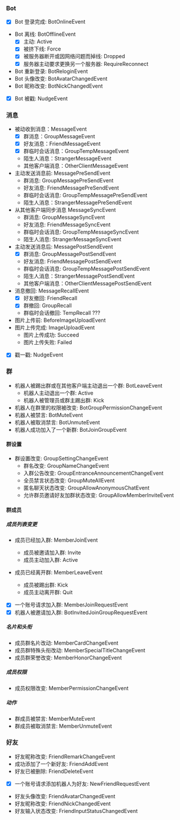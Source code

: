 ### Bot
- [x] Bot 登录完成: BotOnlineEvent
- Bot 离线: BotOfflineEvent
    - [x] 主动: Active
    - [x] 被挤下线: Force
    - [x] 被服务器断开或因网络问题而掉线: Dropped
    - [x] 服务器主动要求更换另一个服务器: RequireReconnect
- Bot 重新登录: BotReloginEvent
- Bot 头像改变: BotAvatarChangedEvent
- Bot 昵称改变: BotNickChangedEvent
- [x] Bot 被戳: NudgeEvent

### 消息
- 被动收到消息：MessageEvent
    - [x] 群消息：GroupMessageEvent
    - [x] 好友消息：FriendMessageEvent
    - [x] 群临时会话消息：GroupTempMessageEvent
    - 陌生人消息：StrangerMessageEvent
    - 其他客户端消息：OtherClientMessageEvent
- 主动发送消息前: MessagePreSendEvent
    - 群消息: GroupMessagePreSendEvent
    - 好友消息: FriendMessagePreSendEvent
    - 群临时会话消息: GroupTempMessagePreSendEvent
    - 陌生人消息：StrangerMessagePreSendEvent
- 从其他客户端同步消息 MessageSyncEvent
    - 群消息: GroupMessageSyncEvent
    - 好友消息: FriendMessageSyncEvent
    - 群临时会话消息: GroupTempMessageSyncEvent
    - 陌生人消息: StrangerMessageSyncEvent
- 主动发送消息后: MessagePostSendEvent
    - [x] 群消息: GroupMessagePostSendEvent
    - 好友消息: FriendMessagePostSendEvent
    - 群临时会话消息: GroupTempMessagePostSendEvent
    - 陌生人消息：StrangerMessagePostSendEvent
    - 其他客户端消息：OtherClientMessagePostSendEvent
- 消息撤回: MessageRecallEvent
    - [x] 好友撤回: FriendRecall
    - [x] 群撤回: GroupRecall
    - 群临时会话撤回: TempRecall ???
- 图片上传前: BeforeImageUploadEvent
- 图片上传完成: ImageUploadEvent
    - 图片上传成功: Succeed
    - 图片上传失败: Failed
- [x] 戳一戳: NudgeEvent

### 群
- 机器人被踢出群或在其他客户端主动退出一个群: BotLeaveEvent
    - 机器人主动退出一个群: Active
    - 机器人被管理员或群主踢出群: Kick
- 机器人在群里的权限被改变: BotGroupPermissionChangeEvent
- 机器人被禁言: BotMuteEvent
- 机器人被取消禁言: BotUnmuteEvent
- 机器人成功加入了一个新群: BotJoinGroupEvent

#### 群设置
- 群设置改变: GroupSettingChangeEvent
    - 群名改变: GroupNameChangeEvent
    - 入群公告改变: GroupEntranceAnnouncementChangeEvent
    - 全员禁言状态改变: GroupMuteAllEvent
    - 匿名聊天状态改变: GroupAllowAnonymousChatEvent
    - 允许群员邀请好友加群状态改变: GroupAllowMemberInviteEvent

#### 群成员
##### 成员列表变更
- 成员已经加入群: MemberJoinEvent
    - 成员被邀请加入群: Invite
    - 成员主动加入群: Active

- 成员已经离开群: MemberLeaveEvent
    - 成员被踢出群: Kick
    - 成员主动离开群: Quit

- [x] 一个账号请求加入群: MemberJoinRequestEvent
- [x] 机器人被邀请加入群: BotInvitedJoinGroupRequestEvent

##### 名片和头衔
- 成员群名片改动: MemberCardChangeEvent
- 成员群特殊头衔改动: MemberSpecialTitleChangeEvent
- 成员群荣誉改变: MemberHonorChangeEvent

##### 成员权限
- 成员权限改变: MemberPermissionChangeEvent

##### 动作
- 群成员被禁言: MemberMuteEvent
- 群成员被取消禁言: MemberUnmuteEvent

### 好友
- 好友昵称改变: FriendRemarkChangeEvent
- 成功添加了一个新好友: FriendAddEvent
- 好友已被删除: FriendDeleteEvent
- [x] 一个账号请求添加机器人为好友: NewFriendRequestEvent
- 好友头像改变: FriendAvatarChangedEvent
- 好友昵称改变: FriendNickChangedEvent
- 好友输入状态改变: FriendInputStatusChangedEvent